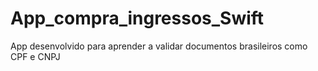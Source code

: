 # App_compra_ingressos_Swift
App desenvolvido para aprender a validar documentos brasileiros como CPF e CNPJ
